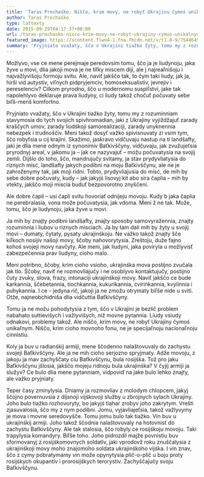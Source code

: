```yaml
---
title: 'Taras Prochaśko: Niščo, krim movy, ne robyť Ukrajinu čymoś unikaľnym'
author: Taras Prochaśko
type: lattexty
date: 2015-09-29T04:17:37+00:00
url: /taras-prochasko-nisco-krim-movy-ne-robyt-ukrajiny-cymos-unikalnym/
featured_image: https://scontent.flwo4-1.fna.fbcdn.net/v/t1.0-9/75446492_2710492968995807_2989140153882116096_n.jpg?_nc_cat=106&_nc_oc=AQkKsc_PzxkNkhYQA_w8QAaX_c8Xq0TdsNka-W2xit0K4OZ0DEv2MNrE1Gev9hA1WNE&_nc_ht=scontent.flwo4-1.fna&oh=e03f4e4f01a6c2e1b5337de26e8e3448&oe=5E476A63
summary: 'Pryjniato vvažaty, ščo v Ukrajini tiažko žyty, tomu my z rozuminniam stavymosia do tych svojich spivhromadian, jaki z Ukrajiny vyjiždžajuť zarady kraščych umov, zarady liudśkoji samorealizaciji, zarady unyknennia nebezpek i trudnoščiv.'
---
```

Možlyvo, vse ce mene perejmaje peredovsim tomu, ščo ja je liudynoju, jaka žyve u movi, dlia jakoji mova je ne tiľky miscem diji, ale j najreaľnišoju i najvažlyvišoju formoju svitu. Ale, naviť jakščo tak, to čym taki liudy, jak ja, hirši vid autystiv, viľnych pidpryjemciv, homoseksualistiv, jevrejiv i pereselenciv? Cilkom pryrodno, ščo u modernomu suspiľstvi, jake tak napolehlyvo deklaruje prava liudyny, ci liudy takož chočuť počuvaty sebe biľš-menš komfortno.

Pryjniato vvažaty, ščo v Ukrajini tiažko žyty, tomu my z rozuminniam stavymosia do tych svojich spivhromadian, jaki z Ukrajiny vyjiždžajuť zarady kraščych umov, zarady liudśkoji samorealizaciji, zarady unyknennia nebezpek i trudnoščiv. Meni takož dosyť važko spivisnuvaty zi vsim tym, ščo robyťsia u cij krajini. Skažimo, jaskravo vidčuvaju nastup na ti landšafty, jaki je dlia mene odnym iz synonimiv Baťkivščyny, vidčuvaju, jak zvužujeťsia pryrodnyj areal, v jakomu ja – jak ce nazyvajuť – možu počuvatysia na svojij zemli. Dijšlo do toho, ščo, mandrujučy svitamy, ja stav prydyvliatysia do riznych misć, landšafty jakych podibni na moju Baťkivščynu, ale ne je zahroženymy tak, jak moji ridni. Tobto, prydyvliajusia do misć, de mih by sebe dobre počuvaty, kudy – jak jakyjś lisovyj kit abo sira čaplia – mih by vtekty, jakščo moji miscia buduť bezpovorotno znyščeni.

Ale dobre čapli – usi čapli svitu hovoriať odnijeju movoju. Kudy b jaka čaplia ne perebralasia, vona može počuvatysia, jak vdoma. Meni ž ne tak. Može, tomu, ščo je liudynoju, jaka žyve u movi.

Ja mih by znajty podibni landšafty, znajty sposoby samovyražennia, znajty rozuminnia i liubov u riznych misciach. Ja by tam dali mih by žyty u svojij movi – dumaty, čytaty, pysaty ukrajinśkoju. Ne važko takož znajty šče kiľkoch nosijiv našoji movy, ščoby nahovorytysia. Zreštoju, duže fajno kohoś svojeji movy navčyty. Ale meni, jak liudyni, jaka poviryla u možlyvisť zabezpečennia prav liudyny, cioho malo.

Meni potribno, ščoby, krim cioho vsioho, ukrajinśka mova postijno zvučala jak tlo. Ščoby, naviť ne rozmovliajučy i ne osoblyvo kontaktujučy, postijno čuty zvuky, slova, frazy, intonaciji ukrajinśkoji movy. Naviť jakščo ce bude karkannia, ščebetannia, tiochkannia, kukurikannia, cvirińkannia, kvylinnia i puhykannia. I ce – jedyna rič, jakoji ja ne zmožu otrymaty biľše nide u sviti. Otže, najneobchidniša dlia vidčuttia Baťkivščyny.

Tomu ja ne možu pohodytysia z tym, ščo v Ukrajini je bezlič problem nabahato suttievišych i važlyvišych, niž movne pytannia. Liudy vsiudy odnakovi, problemy takož. Ale niščo, krim movy, ne robyť Ukrajiny čymoś unikaľnym. Niščo, krim cioho movnoho fonu, ne je specijaľnoju nacíonaľnoju cinnistiu.

Koly ja buv u radianśkij armiji, mene ščodenno nalaštovuvaly do zachystu svojeji Baťkivščyny. Ale ja ne mih cioho serjozno spryjmaty. Adže movoju, z jakoju ja mav zachyščaty ciu Baťkivščynu, bula rosijśka. Tož pro jaku Baťkivščynu jšlosia, jakščo mojeju ridnoju bula ukrajinśka? V čyjij armiji ja služyv? Ce bulo dlia mene pytanniam, vidpoviď na jake bulo lehko znajty, ale važko pryjniaty.

Teper časy zminylysia. Dniamy ja rozmovliav z molodym chlopcem, jakyj ščojno povernuvsia z dijsnoji vijśkovoji služby u zbrojnych sylach Ukrajiny. Joho bulo tiažko rozhovoryty, bo jakyjś tiahar zrobyv joho zakrytym. Vrešti zjasuvalosia, ščo my z nym podibni. Jomu, vyjavliajeťsia, takož važlyvymy je mova i movne seredovyšče. Tomu jomu bulo tak tiažko. Vin buv u ukrajinśkij armiji. Joho takož ščodnia nalaštovuvaly na hotovnisť do zachystu Baťkivščyny. Ale tak stalosia, ščo robyly ce rosijśkoju movoju. Taki trapylysia komandyry. Biľše toho. Joho pidrozdil majže povnistiu buv sformovanyj z rosijśkomovnych soldativ, jaki vprodovž roku znuščalysia z ukrajinśkoji movy moho znajomoho soldata ukrajinśkoho vijśka. I vin znav, ščo z cymy pobratymamy vin može opynytysia plič-o-plič u boju proty rosijśkych okupantiv i prorosijśkych terorystiv. Zachyščajučy svoju Baťkivščynu.